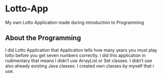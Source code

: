 # Lotto-App
My own Lotto Application made during introduction to Programming

## About the Programming

I did Lotto Application that Application tells how many years you must play lotto before you get seven numbers correctly. I did this application in rudimentary that means I didn’t use ArrayList or Set classes. I didn’t use also already existing Java classes. I created own classes by myself that i use.

